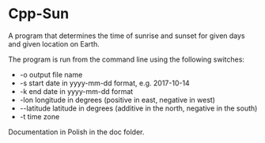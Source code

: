 # Cpp-Sun
A program that determines the time of sunrise and sunset for given days and given location on Earth. 

The program is run from the command line using the following switches:

- \-o output file name
- \-s start date in yyyy-mm-dd format, e.g. 2017-10-14
- \-k end date in yyyy-mm-dd format
- \-lon longitude in degrees
(positive in east, negative in west)
- \--latitude latitude in degrees
(additive in the north, negative in the south)
- \-t time zone

Documentation in Polish in the doc folder.
